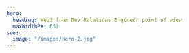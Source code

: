```yaml
---
hero:
  heading: Web3 from Dev Relations Engineer point of view
  maxWidthPX: 652
seo:
  image: "/images/hero-2.jpg"
---
```


